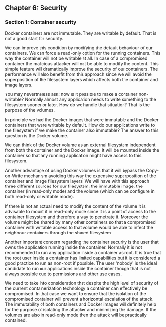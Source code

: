 ## Chapter 6: Security

### Section 1: Container security

Docker containers are not immutable. They are writable by default. That is not a good start for security. 

We can improve this condition by modifying the default behaviour of our containers.
We can force a read-only option for the running containers. This way the container will not be writable at all.
In case of a compromised container the malicious attacker will not be able to modify the content.
This simple feature will dramatically improve the security of our containers.
The performance will also benefit from this approach since we will avoid the superposition of the filesystem layers which affects both the container and image layers.

You may nevertheless ask: how is it possible to make a container non-writable? Normally almost any application needs to write something to the filesystem sooner or later.
How do we handle that situation? That is the purpose of the volumes.

In principle we had the Docker images that were immutable and the Docker containers that were writable by default.
How do our applications write to the filesystem if we make the container also immutable?
The answer to this question is the Docker volume.

We can think of the Docker volume as an external filesystem independent from both the container and the Docker image.
It will be mounted inside the container so that any running application might have access to this filesystem.

Another advantage of using Docker volumes is that it will bypass the Copy-on-Write mechanism avoiding this way the expensive superposition of the container and image filesystem layers.
We will have with this approach three different sources for our filesystem: the immutable image, the container (in read-only mode) and the volume (which can be configure in both read-only or writable mode).

If there is not an actual need to modify the content of the volume it is advisable to mount it in read-only mode since it is a point of access to the container filesystem and therefore a way to penetrate it.
Moreover the volume might be shared by many other containers so that a compromised container with writable access to that volume would be able to infect the neighbour containers through the shared filesystem.

Another important concern regarding the container security is the user that owns the application running inside the container.
Normally it is not recommended to run any application inside a container as root.
It is true that the root user inside a container has limited capabilities but it is considered a good practice to run as non-root if possible.
The user 'nobody' is the ideal candidate to run our applications inside the container though that is not always possible due to permissions and other use cases.

We need to take into consideration that despite the high level of security of the current containerization technology a container can effectively be compromised.
In that case we want to ensure that the isolation of the compromised container will prevent a horizontal escalation of the attack.
The immutability of both containers and Docker images will definitely help for the purpose of isolating the attacker and minimizing the damage.
If the volumes are also in read-only mode then the attack will be practically contained.
